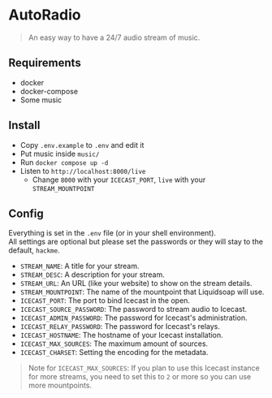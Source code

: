 # AutoRadio
> An easy way to have a 24/7 audio stream of music. 

## Requirements
- docker
- docker-compose
- Some music

## Install
- Copy `.env.example` to `.env` and edit it
- Put music inside `music/`
- Run `docker compose up -d`
- Listen to `http://localhost:8000/live`
  - Change `8000` with your `ICECAST_PORT`, `live` with your `STREAM_MOUNTPOINT`

## Config
Everything is set in the `.env` file (or in your shell environment).  
All settings are optional but please set the passwords or they will stay to the default, `hackme`.

- `STREAM_NAME`: A title for your stream.
- `STREAM_DESC`: A description for your stream.
- `STREAM_URL`: An URL (like your website) to show on the stream details.
- `STREAM_MOUNTPOINT`: The name of the mountpoint that Liquidsoap will use.
- `ICECAST_PORT`: The port to bind Icecast in the open.
- `ICECAST_SOURCE_PASSWORD`: The password to stream audio to Icecast.
- `ICECAST_ADMIN_PASSWORD`: The password for Icecast's administration.
- `ICECAST_RELAY_PASSWORD`: The password for Icecast's relays.
- `ICECAST_HOSTNAME`: The hostname of your Icecast installation.
- `ICECAST_MAX_SOURCES`: The maximum amount of sources.
- `ICECAST_CHARSET`: Setting the encoding for the metadata.

> Note for `ICECAST_MAX_SOURCES`:
> If you plan to use this Icecast instance for more streams, you need to set this to `2` or more so you can use more mountpoints.
